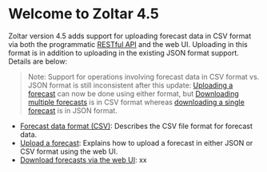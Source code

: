 # Welcome to Zoltar 4.5

Zoltar version 4.5 adds support for uploading forecast data in CSV format via both the programmatic [RESTful API](Api.md) and the web UI. Uploading in this format is in addition to uploading in the existing JSON format support. Details are below:

> Note: Support for operations involving forecast data in CSV format vs. JSON format is still inconsistent after this update: [Uploading a forecast](Forecasts.md#upload-a-forecast) can now be done using either format, but [Downloading multiple forecasts](Forecasts.md#download-multiple-forecasts) is in CSV format whereas [downloading a single forecast](Forecasts.md#download-a-single-forecast) is in JSON format.

- [Forecast data format (CSV)](FileFormats.md#forecast-data-format-csv): Describes the CSV file format for forecast data.
- [Upload a forecast](Forecasts.md#upload-a-forecast): Explains how to upload a forecast in either JSON or CSV format using the web UI.
- [Download forecasts via the web UI](Forecasts.md#download-forecasts-via-the-web-ui): xx
